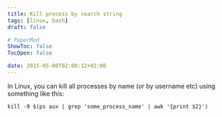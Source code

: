 ```yaml
---
title: Kill process by search string
tags: [linux, bash]
draft: false

# PaperMod
ShowToc: false
TocOpen: false

date: 2015-05-06T02:00:12+02:00
---
```


In Linux, you can kill all processes by name (or by username etc) using something like this:

```
kill -9 $(ps aux | grep 'some_process_name' | awk '{print $2}')
```
